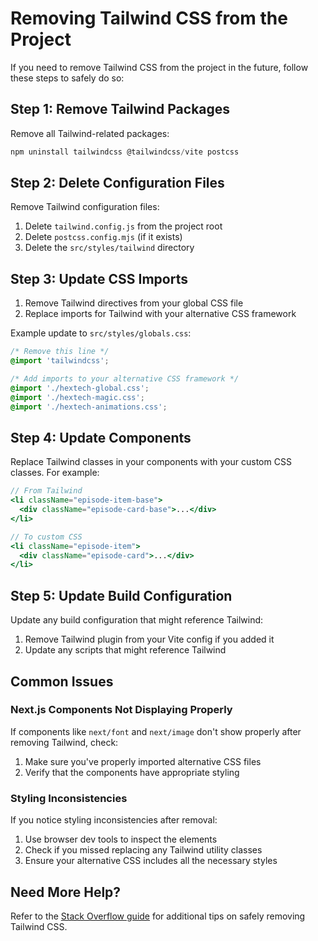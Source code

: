 # Removing Tailwind CSS from the Project

If you need to remove Tailwind CSS from the project in the future, follow these steps to safely do so:

## Step 1: Remove Tailwind Packages

Remove all Tailwind-related packages:

```powershell
npm uninstall tailwindcss @tailwindcss/vite postcss
```

## Step 2: Delete Configuration Files

Remove Tailwind configuration files:

1. Delete `tailwind.config.js` from the project root
2. Delete `postcss.config.mjs` (if it exists)
3. Delete the `src/styles/tailwind` directory

## Step 3: Update CSS Imports

1. Remove Tailwind directives from your global CSS file
2. Replace imports for Tailwind with your alternative CSS framework

Example update to `src/styles/globals.css`:

```css
/* Remove this line */
@import 'tailwindcss';

/* Add imports to your alternative CSS framework */
@import './hextech-global.css';
@import './hextech-magic.css';
@import './hextech-animations.css';
```

## Step 4: Update Components

Replace Tailwind classes in your components with your custom CSS classes. For example:

```jsx
// From Tailwind
<li className="episode-item-base">
  <div className="episode-card-base">...</div>
</li>

// To custom CSS
<li className="episode-item">
  <div className="episode-card">...</div>
</li>
```

## Step 5: Update Build Configuration

Update any build configuration that might reference Tailwind:

1. Remove Tailwind plugin from your Vite config if you added it
2. Update any scripts that might reference Tailwind

## Common Issues

### Next.js Components Not Displaying Properly

If components like `next/font` and `next/image` don't show properly after removing Tailwind, check:

1. Make sure you've properly imported alternative CSS files
2. Verify that the components have appropriate styling

### Styling Inconsistencies

If you notice styling inconsistencies after removal:

1. Use browser dev tools to inspect the elements
2. Check if you missed replacing any Tailwind utility classes
3. Ensure your alternative CSS includes all the necessary styles

## Need More Help?

Refer to the [Stack Overflow guide](https://stackoverflow.com/questions/78265867/how-to-remove-tailwind-css-safely-from-my-next-js-project) for additional tips on safely removing Tailwind CSS.
